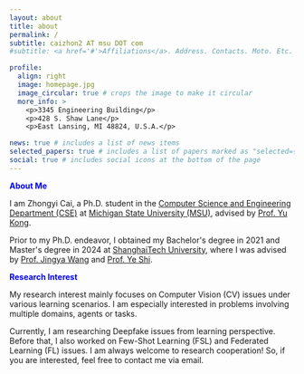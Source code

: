```yaml
---
layout: about
title: about
permalink: /
subtitle: caizhon2 AT msu DOT com
#subtitle: <a href='#'>Affiliations</a>. Address. Contacts. Moto. Etc.

profile:
  align: right
  image: homepage.jpg
  image_circular: true # crops the image to make it circular
  more_info: >
    <p>3345 Engineering Building</p>
    <p>428 S. Shaw Lane</p>
    <p>East Lansing, MI 48824, U.S.A.</p>

news: true # includes a list of news items
selected_papers: true # includes a list of papers marked as "selected={true}"
social: true # includes social icons at the bottom of the page
---
```


<!-- Write your biography here. Tell the world about yourself. Link to your favorite [subreddit](http://reddit.com). You can put a picture in, too. The code is already in, just name your picture `prof_pic.jpg` and put it in the `img/` folder.

Put your address / P.O. box / other info right below your picture. You can also disable any of these elements by editing `profile` property of the YAML header of your `_pages/about.md`. Edit `_bibliography/papers.bib` and Jekyll will render your [publications page](/al-folio/publications/) automatically.

Link to your social media connections, too. This theme is set up to use [Font Awesome icons](https://fontawesome.com/) and [Academicons](https://jpswalsh.github.io/academicons/), like the ones below. Add your Facebook, Twitter, LinkedIn, Google Scholar, or just disable all of them. -->

<span style="color: blue;">**About Me**</span>

I am Zhongyi Cai, a Ph.D. student in the [Computer Science and Engineering Department (CSE)](https://engineering.msu.edu/about/departments/cse) at [Michigan State University (MSU)](https://msu.edu/), advised by [Prof. Yu Kong](https://www.egr.msu.edu/~yukong/). 

Prior to my Ph.D. endeavor, I obtained my Bachelor's degree in 2021 and Master's degree in 2024 at [ShanghaiTech University](https://www.shanghaitech.edu.cn/eng/), where I was advised by [Prof. Jingya Wang](https://faculty.sist.shanghaitech.edu.cn/faculty/wangjingya/) and [Prof. Ye Shi](https://shiye21.github.io/).

<span style="color: blue;">**Research Interest**</span>

My research interest mainly focuses on Computer Vision (CV) issues under various learning scenarios. I am especially interested in problems involving multiple domains, agents or tasks. 

Currently, I am researching Deepfake issues from learning perspective. Before that, I also worked on Few-Shot Learning (FSL) and Federated Learning (FL) issues.
I am always welcome to research cooperation! So, if you are interested, feel free to contact me via email.

